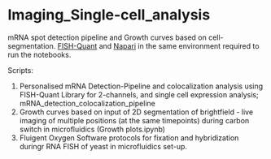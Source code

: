 # Imaging_Single-cell_analysis
mRNA spot detection pipeline and Growth curves based on cell-segmentation. [FISH-Quant](https://github.com/fish-quant/big-fish) and [Napari](https://github.com/napari/napari) in the same environment required to run the notebooks.

Scripts:
1. Personalised mRNA Detection-Pipeline and colocalization analysis using FISH-Quant Library for 2-channels, and single cell expression analysis; mRNA_detection_colocalization_pipeline
2. Growth curves based on input of 2D segmentation of brightfield - live imaging of multiple positions (at the same timepoints) during carbon switch in microfluidics (Growth plots.ipynb)
4. Fluigent Oxygen Software protocols for fixation and hybridization duringr RNA FISH of yeast in microfluidics set-up.
